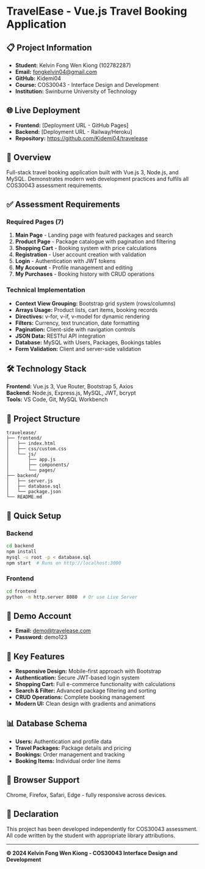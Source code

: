 # TravelEase - Vue.js Travel Booking Application

## 📋 Project Information

- **Student:** Kelvin Fong Wen Kiong (102782287)
- **Email:** fongkelvin04@gmail.com
- **GitHub:** Kidemi04
- **Course:** COS30043 - Interface Design and Development
- **Institution:** Swinburne University of Technology

## 🌐 Live Deployment

- **Frontend:** [Deployment URL - GitHub Pages]
- **Backend:** [Deployment URL - Railway/Heroku]
- **Repository:** https://github.com/Kidemi04/travelease

## 📖 Overview

Full-stack travel booking application built with Vue.js 3, Node.js, and MySQL. Demonstrates modern web development practices and fulfils all COS30043 assessment requirements.

## ✅ Assessment Requirements

### Required Pages (7)
1. **Main Page** - Landing page with featured packages and search
2. **Product Page** - Package catalogue with pagination and filtering
3. **Shopping Cart** - Booking system with price calculations
4. **Registration** - User account creation with validation
5. **Login** - Authentication with JWT tokens
6. **My Account** - Profile management and editing
7. **My Purchases** - Booking history with CRUD operations

### Technical Implementation
- **Context View Grouping:** Bootstrap grid system (rows/columns)
- **Arrays Usage:** Product lists, cart items, booking records
- **Directives:** v-for, v-if, v-model for dynamic rendering
- **Filters:** Currency, text truncation, date formatting
- **Pagination:** Client-side with navigation controls
- **JSON Data:** RESTful API integration
- **Database:** MySQL with Users, Packages, Bookings tables
- **Form Validation:** Client and server-side validation

## 🛠️ Technology Stack

**Frontend:** Vue.js 3, Vue Router, Bootstrap 5, Axios  
**Backend:** Node.js, Express.js, MySQL, JWT, bcrypt  
**Tools:** VS Code, Git, MySQL Workbench

## 📁 Project Structure

```
travelease/
├── frontend/
│   ├── index.html
│   ├── css/custom.css
│   └── js/
│       ├── app.js
│       ├── components/
│       └── pages/
├── backend/
│   ├── server.js
│   ├── database.sql
│   └── package.json
└── README.md
```

## 🚀 Quick Setup

### Backend
```bash
cd backend
npm install
mysql -u root -p < database.sql
npm start  # Runs on http://localhost:3000
```

### Frontend
```bash
cd frontend
python -m http.server 8080  # Or use Live Server
```

## 🔐 Demo Account

- **Email:** demo@travelease.com
- **Password:** demo123

## 🎨 Key Features

- **Responsive Design:** Mobile-first approach with Bootstrap
- **Authentication:** Secure JWT-based login system
- **Shopping Cart:** Full e-commerce functionality with calculations
- **Search & Filter:** Advanced package filtering and sorting
- **CRUD Operations:** Complete booking management
- **Modern UI:** Clean design with gradients and animations

## 📊 Database Schema

- **Users:** Authentication and profile data
- **Travel Packages:** Package details and pricing
- **Bookings:** Order management and tracking
- **Booking Items:** Individual order line items

## 📱 Browser Support

Chrome, Firefox, Safari, Edge - fully responsive across devices.

## 📄 Declaration

This project has been developed independently for COS30043 assessment. All code written by the student with appropriate library attributions.

---

**© 2024 Kelvin Fong Wen Kiong - COS30043 Interface Design and Development**
